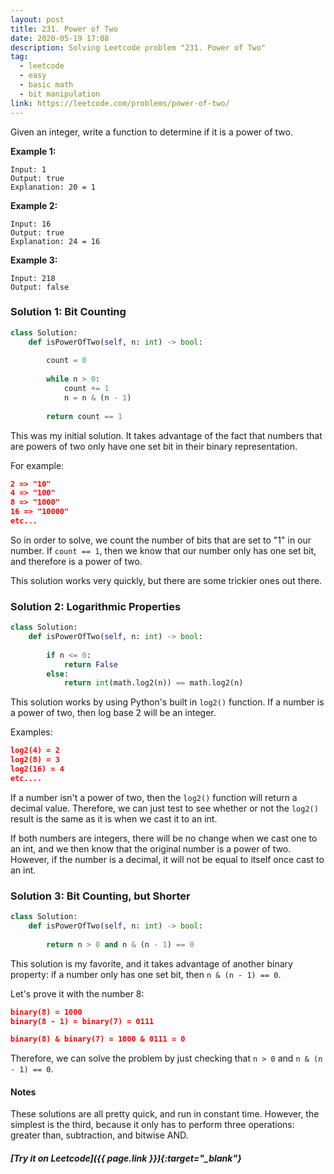 ```yaml
---
layout: post
title: 231. Power of Two
date: 2020-05-19 17:08
description: Solving Leetcode problem "231. Power of Two"
tag:
  - leetcode
  - easy
  - basic math
  - bit manipulation
link: https://leetcode.com/problems/power-of-two/
---
```


Given an integer, write a function to determine if it is a power of two.

**Example 1:**

```
Input: 1
Output: true 
Explanation: 20 = 1
```

**Example 2:**

```
Input: 16
Output: true
Explanation: 24 = 16
```

**Example 3:**

```
Input: 218
Output: false
```





### Solution 1: Bit Counting

```python
class Solution:
    def isPowerOfTwo(self, n: int) -> bool:
        
        count = 0
        
        while n > 0:
            count += 1
            n = n & (n - 1)
            
        return count == 1
```

This was my initial solution. It takes advantage of the fact that numbers that are powers of two only have one set bit in their binary representation.

For example:

```json
2 => "10"
4 => "100"
8 => "1000"
16 => "10000"
etc...
```

So in order to solve, we count the number of bits that are set to "1" in our number. If `count == 1`, then we know that our number only has one set bit, and therefore is a power of two. 

This solution works very quickly, but there are some trickier ones out there.

### Solution 2: Logarithmic Properties

```python
class Solution:
    def isPowerOfTwo(self, n: int) -> bool:
        
        if n <= 0:
            return False
        else:
            return int(math.log2(n)) == math.log2(n)
```

This solution works by using Python's built in `log2()` function. If a number is a power of two, then log base 2 will be an integer. 

Examples:

```json
log2(4) = 2
log2(8) = 3
log2(16) = 4
etc....
```

If a number isn't a power of two, then the `log2()` function will return a decimal value. Therefore, we can just test to see whether or not the `log2()` result is the same as it is when we cast it to an int. 

If both numbers are integers, there will be no change when we cast one to an int, and we then know that the original number is a power of two. However, if the number is a decimal, it will not be equal to itself once cast to an int. 

### Solution 3: Bit Counting, but Shorter

```python
class Solution:
    def isPowerOfTwo(self, n: int) -> bool:
        
        return n > 0 and n & (n - 1) == 0
```

This solution is my favorite, and it takes advantage of another binary property: if a number only has one set bit, then `n & (n - 1) == 0`. 

Let's prove it with the number 8:

```json
binary(8) = 1000
binary(8 - 1) = binary(7) = 0111

binary(8) & binary(7) = 1000 & 0111 = 0
```

Therefore, we can solve the problem by just checking that `n > 0` and `n & (n - 1) == 0`.



#### Notes

These solutions are all pretty quick, and run in constant time. However, the simplest is the third, because it only has to perform three operations: greater than, subtraction, and bitwise AND.

##### [Try it on Leetcode]({{ page.link }}){:target="_blank"}

